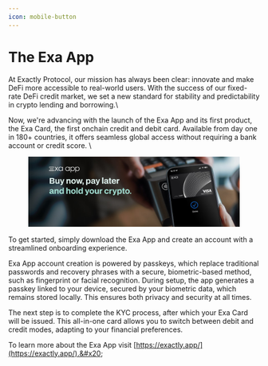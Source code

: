 ```yaml
---
icon: mobile-button
---
```


# The Exa App

At Exactly Protocol, our mission has always been clear: innovate and make DeFi more accessible to real-world users. With the success of our fixed-rate DeFi credit market, we set a new standard for stability and predictability in crypto lending and borrowing.\


Now, we're advancing with the launch of the Exa App and its first product, the Exa Card, the first onchain credit and debit card. Available from day one in 180+ countries, it offers seamless global access without requiring a bank account or credit score. \


<figure><img src="../.gitbook/assets/header X exa app.jpeg" alt=""><figcaption></figcaption></figure>

To get started, simply download the Exa App and create an account with a streamlined onboarding experience.

Exa App account creation is powered by passkeys, which replace traditional passwords and recovery phrases with a secure, biometric-based method, such as fingerprint or facial recognition. During setup, the app generates a passkey linked to your device, secured by your biometric data, which remains stored locally. This ensures both privacy and security at all times.

The next step is to complete the KYC process, after which your Exa Card will be issued. This all-in-one card allows you to switch between debit and credit modes, adapting to your financial preferences.

To learn more about the Exa App visit [https://exactly.app/](https://exactly.app/).&#x20;

